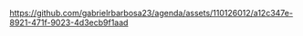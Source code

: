 

https://github.com/gabrielrbarbosa23/agenda/assets/110126012/a12c347e-8921-471f-9023-4d3ecb9f1aad

